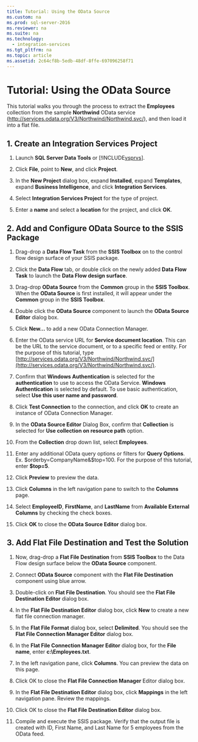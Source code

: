 ```yaml
---
title: Tutorial: Using the OData Source
ms.custom: na
ms.prod: sql-server-2016
ms.reviewer: na
ms.suite: na
ms.technology: 
  - integration-services
ms.tgt_pltfrm: na
ms.topic: article
ms.assetid: 2c64cf8b-5edb-48df-8ffe-697096258f71
---
```

# Tutorial: Using the OData Source
  This tutorial walks you through the process to extract the **Employees** collection from the sample **Northwind** OData service (http://services.odata.org/V3/Northwind/Northwind.svc/), and then load it into a flat file.  
  
## 1. Create an Integration Services Project  
  
1.  Launch **SQL Server Data Tools** or [!INCLUDE[vsprvs](../../Topics/TopicNameContainA/includes/vsprvs_md.md)].  
  
2.  Click **File**, point to **New**, and click **Project**.  
  
3.  In the **New Project** dialog box, expand **Installed**, expand **Templates**, expand **Business Intelligence**, and click **Integration Services**.  
  
4.  Select **Integration Services Project** for the type of project.  
  
5.  Enter a **name** and select a **location** for the project, and click **OK**.  
  
## 2. Add and Configure OData Source to the SSIS Package  
  
1.  Drag-drop a **Data Flow Task** from the **SSIS Toolbox** on to the control flow design surface of your SSIS package.  
  
2.  Click the **Data Flow** tab, or double click on the newly added **Data Flow Task** to launch the **Data Flow design surface**.  
  
3.  Drag-drop **OData Source** from the **Common** group in the **SSIS Toolbox**. When the **OData Source** is first installed, it will appear under the **Common** group in the **SSIS Toolbox**.  
  
4.  Double click the **OData Source** component to launch the **OData Source Editor** dialog box.  
  
5.  Click **New…** to add a new OData Connection Manager.  
  
6.  Enter the OData service URL for **Service document location**. This can be the URL to the service document, or to a specific feed or entity. For the purpose of this tutorial, type [http://services.odata.org/V3/Northwind/Northwind.svc/](http://services.odata.org/V3/Northwind/Northwind.svc/).  
  
7.  Confirm that **Windows Authentication** is selected for the **authentication** to use to access the OData Service. **Windows Authentication** is selected by default. To use basic authentication, select **Use this user name and password**.  
  
8.  Click **Test Connection** to the connection, and click **OK** to create an instance of OData Connection Manager.  
  
9. In the **OData Source Editor** Dialog Box, confirm that **Collection** is selected for **Use collection on resource path** option.  
  
10. From the **Collection** drop down list, select **Employees**.  
  
11. Enter any additional OData query options or filters for **Query Options**. Ex. $orderby=CompanyName&$top=100. For the purpose of this tutorial, enter **$top=5**.  
  
12. Click **Preview** to preview the data.  
  
13. Click **Columns** in the left navigation pane to switch to the **Columns** page.  
  
14. Select **EmployeeID**, **FirstName**, and **LastName** from **Available External Columns** by checking the check boxes.  
  
15. Click **OK** to close the **OData Source Editor** dialog box.  
  
## 3. Add Flat File Destination and Test the Solution  
  
1.  Now, drag-drop a **Flat File Destination** from **SSIS Toolbox** to the Data Flow design surface below the **OData Source** component.  
  
2.  Connect **OData Source** component with the **Flat File Destination** component using blue arrow.  
  
3.  Double-click on **Flat File Destination**. You should see the **Flat File Destination Editor** dialog box.  
  
4.  In the **Flat File Destination Editor** dialog box, click **New** to create a new flat file connection manager.  
  
5.  In the **Flat File Format** dialog box, select **Delimited**. You should see the **Flat File Connection Manager Editor** dialog box.  
  
6.  In the **Flat File Connection Manager Editor** dialog box, for the **File name**, enter **c:\Employees.txt**.  
  
7.  In the left navigation pane, click **Columns**. You can preview the data on this page.  
  
8.  Click OK to close the **Flat File Connection Manager** Editor dialog box.  
  
9. In the **Flat File Destination Editor** dialog box, click **Mappings** in the left navigation pane. Review the mappings.  
  
10. Click OK to close the **Flat File Destination Editor** dialog box.  
  
11. Compile and execute the SSIS package. Verify that the output file is created with ID, First Name, and Last Name for 5 employees from the OData feed.  
  
  